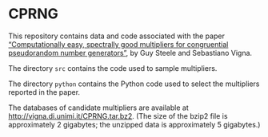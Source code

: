 CPRNG
=====

This repository contains data and code associated with the paper
[“Computationally easy, spectrally good multipliers for congruential
pseudorandom number generators”](http://arxiv.org/abs/2001.05304), by Guy
Steele and Sebastiano Vigna.

The directory `src` contains the code used to sample multipliers.

The directory `python` contains the Python code used to select the
multipliers reported in the paper.

The databases of candidate multipliers are available at
http://vigna.di.unimi.it/CPRNG.tar.bz2. (The size of the bzip2 file is
approximately 2 gigabytes; the unzipped data is approximately 5 gigabytes.)
